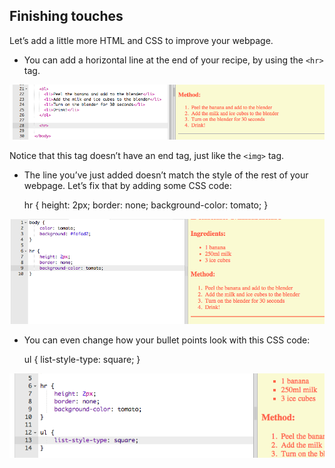 ## Finishing touches

Let’s add a little more HTML and CSS to improve your webpage.

+ You can add a horizontal line at the end of your recipe, by using the `<hr>` tag.

![截图](images/recipe-hr.png)

Notice that this tag doesn’t have an end tag, just like the `<img>` tag.

+ The line you’ve just added doesn’t match the style of the rest of your webpage. Let’s fix that by adding some CSS code:

    hr {
        height: 2px;
        border: none;
        background-color: tomato;
    }
    

![截屏](images/recipe-hr-css.png)

+ You can even change how your bullet points look with this CSS code:

    ul {
        list-style-type: square;
    }
    

![截图](images/recipe-ul-css.png)